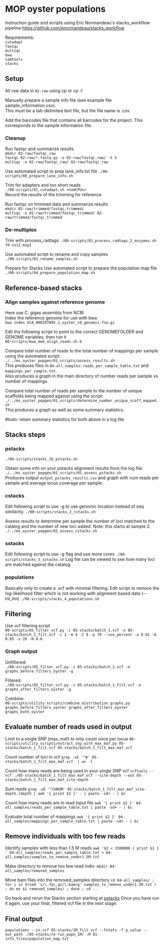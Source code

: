 # MOP oyster populations 
Instruction guide and scripts using Eric Normandeau's stacks_workflow pipeline
https://github.com/enormandeau/stacks_workflow

Requirements:    
`cutadapt`    
`fastqc`   
`multiqc`   
`bwa`   
`samtools`    
`stacks`    


## Setup
All raw data in `02-raw` using cp or cp -l    

Manually prepare a sample info file (see example file sample_information.csv).   
This must be a tab-delimited text file, but the file name is .csv.    

Add the barcodes file that contains all barcodes for the project. This corresponds to the sample information file.    

### Cleanup

Run fastqc and summarize results    
`mkdir 02-raw/fastqc_raw`    
`fastqc 02-raw/*.fastq.gz -o 02-raw/fastqc_raw/ -t 5`    
`multiqc -o 02-raw/fastqc_raw/ 02-raw/fastqc_raw`   

Use automated script to prep lane_info.txt file
`./00-scripts/00_prepare_lane_info.sh`

Trim for adapters and too short reads    
`./00-scripts/01_cutadapt.sh <numCPUs>`    
Record the results of the trimming for reference

Run fastqc on trimmed data and summarize results     
`mkdir 02-raw/trimmed/fastqc_trimmed/`    
`multiqc -o 02-raw/trimmed/fastqc_trimmed/ 02-raw/trimmed/fastqc_trimmed`       

### De-multiplex
Trim with process_radtags
`./00-scripts/02_process_radtags_2_enzymes.sh 70 nsiI mspI` 

Use automated script to rename and copy samples    
`./00-scripts/03_rename_samples.sh`

Prepare for Stacks
Use automated script to prepare the population map file
`./00-scripts/04_prepare_population_map.sh`


## Reference-based stacks
### Align samples against reference genome
Here use C. gigas assembly from NCBI    
Index the reference genome for use with bwa   
`bwa index GCA_000297895.1_oyster_v9_genomic.fna.gz`

Edit the following script to point to the correct GENOMEFOLDER and GENOME variables, then run it        
`00-scripts/bwa_mem_align_reads.sh 6`     

Compare total number of reads to the total number of mappings per sample using the automated script:
`./../ms_oyster_popgen/01_scripts/assess_results.sh`    
This produces files in `04-all_samples`: `reads_per_sample_table.txt` and `mappings_per_sample.txt`.   
Also produces a graph in the main directory of number reads per sample vs number of mappings.

Compare total number of reads per sample to the number of unique scaffolds being mapped against using the script:    
`./../ms_oyster_popgen/01_scripts/determine_number_unique_scaff_mapped.sh`    
This produces a graph as well as some summary statistics.   

#todo: retain summary statistics for both above in a log file     

## Stacks steps
### pstacks
`./00-scripts/stacks_1b_pstacks.sh`

Obtain some info on your pstacks alignment results from the log file:   
`./../ms_oyster_popgen/01_scripts/01_assess_pstacks.sh`   
Produces output `output_pstacks_results.csv` and graph with num reads per sample and average locus coverage per sample.

### cstacks
Edit following script to use -g to use genomic location instead of seq similarity.
`./00-scripts/stacks_2_cstacks.sh`

Assess results to determine per sample the number of loci matched to the catalog and the number of new loci added. Note: this starts at sample 2.
`./../ms_oyster_popgen/02_assess_cstacks.sh`

### sstacks
Edit following script to use -g flag and use more cores
`./00-scripts/stacks_3_sstacks.sh`
Log file can be viewed to see how many loci are matched against the catalog. 

### populations
Basically only to create a .vcf with minimal filtering. Edit script to remove the log-likelihood filter which is not working with alignment based data (--lnl_lim)
`./00-scripts/stacks_4_populations.sh`


## Filtering
Use vcf filtering script    
`00-scripts/05_filter_vcf.py -i 05-stacks/batch_1.vcf -o 05-stacks/batch_1_filt.vcf -c 1 -m 4 -I 8 -p 70 --use_percent -a 0.01 -A 0.05 -s 20 -H 0.6`

### Graph output 
Unfiltered:    
`./00-scripts/05_filter_vcf.py -i 05-stacks/batch_1.vcf -o graphs_before_filters_oyster -g`

Filtered:    
`./00-scripts/05_filter_vcf.py -i 05-stacks/batch_1_filt.vcf -o graphs_after_filters_oyster -g`

Combine:    
`00-scripts/utility_scripts/combine_distribution_graphs.py graphs_before_filters_oyster graphs_after_filters_oyster graphs_both_oyster`


## Evaluate number of reads used in output
Limit to a single SNP (max_maf) to only count once per locus
`00-scripts/utility_scripts/extract_snp_with_max_maf.py 05-stacks/batch_1_filt.vcf 05-stacks/batch_1_filt_max_maf.vcf`

Count number of loci in vcf
`grep -vE '^#' 05-stacks/batch_1_filt_max_maf.vcf  | wc -l`

Count how many reads are being used in your single SNP vcf 
`vcftools --vcf ./05-stacks/batch_1_filt_max_maf.vcf --site-depth --out 05-stacks/batch_1_filt_max_maf_site-depth`

Sum reads 
`grep -vE '^CHROM' 05-stacks/batch_1_filt_max_maf_site-depth.ldepth | awk '{ print $3 }' - | paste -sd+ - | bc`

Count how many reads are in read input file
`awk '{ print $2 }' 04-all_samples/reads_per_sample_table.txt | paste -sd+ - | bc`

Evaluate total number of mappings
`awk '{ print $2 }' 04-all_samples/mappings_per_sample_table.txt | paste -sd+ - | bc`


## Remove individuals with too few reads
Identify samples with less than 1.5 M reads
`awk '$2 < 1500000 { print $1 } ' 04-all_samples/reads_per_sample_table.txt > 04-all_samples/samples_to_remove_under1.5M.txt`

Make directory to remove too few read indiv.
`mkdir 04-all_samples/removed_samples`

Move bam files into the removed_samples directory
`cd 04-all_samples/ ; for i in $(sed 's/\.fq\.gz/\.bam/g' samples_to_remove_under1.5M.txt ) ; do mv $i removed_samples/ ; done ; cd ..`

Go back and rerun the Stacks section starting at [pstacks](#stacks-steps)
Once you have run it again, use your final, filtered vcf file in the next stage.

## Final output
`populations --in_vcf 05-stacks/1M_filt.vcf --fstats -f p_value --out_path ./05-stacks/re-run_popn_1M/ -M 01-info_files/population_map.txt`






